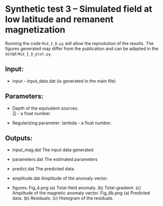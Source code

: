 # Synthetic test 3 – Simulated field at low latitude and remanent magnetization

Running the code `Mid_I_D.py` will allow the reprodution of the results.
The figures generated may differ from the publication and 
can be adapted in the script `Mid_I_D_plot.py`.

## Input:

- input - input_data.dat (is generated in the main file)

## Parameters:

- Depth of the equivalent sources:    
    Zj - a float number. 
                                  
- Regularizing parameter:
    lambda - a float number. 

## Outputs:

- input_mag.dat
    The input data generated
    
- parameters.dat
    The estimated parameters
    
- predict.dat
    The predicted data.
    
- amplitude.dat
    Amplitude of the anomaly vector.

- figures:
    Fig_4.png (a) Total-field anomaly. (b) Total-gradient. (c) Amplitude of the magnetic anomaly vector.
    Fig_4b.png (a) Predicted data. (b) Residuals. (c) Histogram of the residuals.
				
